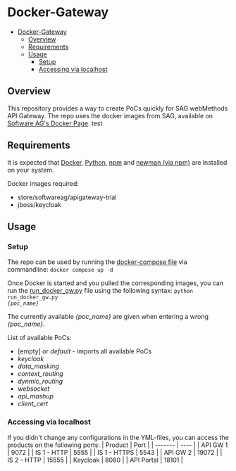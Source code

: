 # Docker-Gateway

- [Docker-Gateway](#docker-gateway)
  - [Overview](#overview)
  - [Requirements](#requirements)
  - [Usage](#usage)
    - [Setup](#setup)
    - [Accessing via localhost](#accessing-via-localhost)


## Overview
This repository provides a way to create PoCs quickly for SAG webMethods API Gateway.
The repo uses the docker images from SAG, available on [Software AG's Docker Page](https://hub.docker.com/publishers/softwareag).
test

## Requirements
It is expected that [Docker](https://docs.docker.com/get-docker/), [Python](https://www.python.org/downloads/), [npm](https://nodejs.org/en/download/) and [newman (via npm)](https://www.npmjs.com/package/newman#getting-started) are installed on your system.

Docker images required:
- store/softwareag/apigateway-trial
- jboss/keycloak

## Usage

### Setup
The repo can be used by running the [docker-compose file](docker-compose.yml) via commandline:
<code>docker compose up -d</code>

Once Docker is started and you pulled the corresponding images, you can run the [run_docker_gw.py](run_docker_gw.py) file using the following syntax:
<code>python run_docker_gw.py *{poc_name}*</code>

The currently available *{poc_name}* are given when entering a wrong *{poc_name}*.

List of available PoCs:
- [empty] or *default* - imports all available PoCs
- *keycloak*
- *data_masking*
- *context_routing*
- *dynmic_routing*
- *websocket*
- *api_mashup*
- *client_cert*

### Accessing via localhost
If you didn't change any configurations in the YML-files, you can access the products on the following ports:
| Product | Port |
| ------- | ---- |
| API GW 1 | 9072 |
| IS 1 - HTTP | 5555 |
| IS 1 - HTTPS | 5543 |
| API GW 2 | 19072 |
| IS 2 - HTTP | 15555 |
| Keycloak | 8080 |
| API Portal | 18101 |
